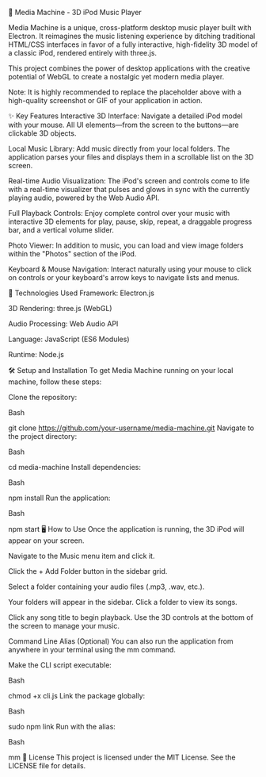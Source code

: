 🎵 Media Machine - 3D iPod Music Player

[
](https://i.imgflip.com/a6d5mc.gif)
Media Machine is a unique, cross-platform desktop music player built with Electron. It reimagines the music listening experience by ditching traditional HTML/CSS interfaces in favor of a fully interactive, high-fidelity 3D model of a classic iPod, rendered entirely with three.js.

This project combines the power of desktop applications with the creative potential of WebGL to create a nostalgic yet modern media player.

Note: It is highly recommended to replace the placeholder above with a high-quality screenshot or GIF of your application in action.

✨ Key Features
Interactive 3D Interface: Navigate a detailed iPod model with your mouse. All UI elements—from the screen to the buttons—are clickable 3D objects.

Local Music Library: Add music directly from your local folders. The application parses your files and displays them in a scrollable list on the 3D screen.

Real-time Audio Visualization: The iPod's screen and controls come to life with a real-time visualizer that pulses and glows in sync with the currently playing audio, powered by the Web Audio API.

Full Playback Controls: Enjoy complete control over your music with interactive 3D elements for play, pause, skip, repeat, a draggable progress bar, and a vertical volume slider.

Photo Viewer: In addition to music, you can load and view image folders within the "Photos" section of the iPod.

Keyboard & Mouse Navigation: Interact naturally using your mouse to click on controls or your keyboard's arrow keys to navigate lists and menus.

🚀 Technologies Used
Framework: Electron.js

3D Rendering: three.js (WebGL)

Audio Processing: Web Audio API

Language: JavaScript (ES6 Modules)

Runtime: Node.js

🛠️ Setup and Installation
To get Media Machine running on your local machine, follow these steps:

Clone the repository:

Bash

git clone https://github.com/your-username/media-machine.git
Navigate to the project directory:

Bash

cd media-machine
Install dependencies:

Bash

npm install
Run the application:

Bash

npm start
🖥️ How to Use
Once the application is running, the 3D iPod will appear on your screen.

Navigate to the Music menu item and click it.

Click the + Add Folder button in the sidebar grid.

Select a folder containing your audio files (.mp3, .wav, etc.).

Your folders will appear in the sidebar. Click a folder to view its songs.

Click any song title to begin playback. Use the 3D controls at the bottom of the screen to manage your music.

Command Line Alias (Optional)
You can also run the application from anywhere in your terminal using the mm command.

Make the CLI script executable:

Bash

chmod +x cli.js
Link the package globally:

Bash

sudo npm link
Run with the alias:

Bash

mm
📄 License
This project is licensed under the MIT License. See the LICENSE file for details.
